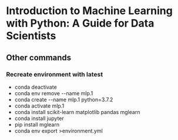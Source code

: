 # Introduction to Machine Learning with Python: A Guide for Data Scientists

## Other commands

### Recreate environment with latest

- conda deactivate
- conda env remove --name mlp.1
- conda create --name mlp.1 python=3.7.2
- conda activate mlp.1
- conda install scikit-learn matplotlib pandas mglearn
- conda install jupyter
- pip install mglearn
- conda env export >environment.yml


##

